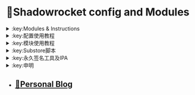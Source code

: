 # :rocket:Shadowrocket config and Modules    

  

<details>
   <summary>:key:Modules & Instructions</summary>    
   
* #### :bell::bell::bell:小火箭模块建议搭配[基础配置文件](https://ybnet.ga/config/shadowrocket_basic.conf)使用，避免冗余  
* #### ！！！若某个模块时而生效时而失效，请检查其他模块的主机名前是否添加了%APPEND%，没有添加会导致导致其他模块失效。本仓库模块均添加了%APPEND%
* #### [模块直装地址](https://ybnet.ga/shadowrocket.html)



  
| :octocat:Module                      | :link:Link                                                    | :pushpin:Description                                      |
| :----------------------------------- | :------------------------------------------------------------ | :-------------------------------------------------------- |
| :white_check_mark:AccuWeather Unlock | [:link:Link](https://ybnet.ga/module/accu.module)             | 天气app                                                     |
| :white_check_mark:AdBlock            | [:link:Link](https://ybnet.ga/module/AdBlock.module)          | 整体去广告                                                     |
| :white_check_mark:alarmy             | [:link:Link](https://ybnet.ga/module/alarmy.module)           | 使命闹钟                                                      |
| :white_check_mark:aloha              | [:link:Link](https://ybnet.ga/module/aloha.module)            | VPN隐私浏览器                                                  |
| :white_check_mark:爱美剧                | [:link:Link](https://ybnet.ga/module/amj.module)              | 影视app 去广告+解锁部分会员功能                                        |
| :white_check_mark:Background Eraser  | [:link:Link](https://ybnet.ga/module/aosoft.module)           | 抠图app                                                     |
| :white_check_mark:appraven           | [:link:Link](https://ybnet.ga/module/appraven.module)         | 应用市场                                                      |
| :white_check_mark:audiomack          | [:link:Link](https://ybnet.ga/module/audiomack.module)        | 音乐相关app                                                   |
| :white_check_mark:b612相机             | [:link:Link](https://ybnet.ga/module/b612.module)             | 相机编辑app                                                   |
| :white_check_mark:百度云倍速              | [:link:Link](https://ybnet.ga/module/baiducloud.sgmodule)     | 百度云倍率播放                                                   |
| :white_check_mark:白描                 | [:link:Link](https://ybnet.ga/module/baimiao.module)          | OCR扫描app                                                  |
| :white_check_mark:bazaart            | [:link:Link](https://ybnet.ga/module/bazaart.module)          | 照片编辑                                                      |
| :white_check_mark:布丁锁屏               | [:link:Link](https://ybnet.ga/module/bdsp.module)             | 桌面美化类                                                     |
| :white_check_mark:bedtime fan        | [:link:Link](https://ybnet.ga/module/bedtime-fan.module)      | 助眠app                                                     |
| :white_check_mark:bilibili HD        | [:link:Link](https://ybnet.ga/module/bili.module)             | 哔哩高清解锁                                                    |
| :white_check_mark:bilibili NoAD      | [:link:Link](https://ybnet.ga/module/biliad.module)           | bilibili去广告                                               |
| :white_check_mark:波点音乐               | [:link:Link](https://ybnet.ga/module/Bodian.module)           | 波点音乐去广告                                                   |
| :white_check_mark:BOOM               | [:link:Link](https://ybnet.ga/module/boom.module)             | 音乐均衡器                                                     |
| :white_check_mark:boxjs              | [:link:Link](https://ybnet.ga/module/boxjs.sgmodule)          | 含签到脚本                                                     |
| :white_check_mark:财新文章解锁             | [:link:Link](https://ybnet.ga/module/caixin.module)           | 财新会员                                                      |
| :white_check_mark:彩云天气               | [:link:Link](https://ybnet.ga/module/caiyun.module)           | 彩云天气SVIP                                                  |
| :white_check_mark:计算器HD              | [:link:Link](https://ybnet.ga/module/calculator.module)       | 计算器HD会员                                                   |
| :white_check_mark:扫描全能王              | [:link:Link](https://ybnet.ga/module/camscanner.sgmodule)     | 扫描全能王会员                                                   |
| :white_check_mark:克拉壁纸               | [:link:Link](https://ybnet.ga/module/clarity.module)          | 桌面美化类                                                     |
| :white_check_mark:colorwidgets       | [:link:Link](https://ybnet.ga/module/colorwidgets.module)     | 桌面小组件                                                     |
| :white_check_mark:dailyyoga          | [:link:Link](https://ybnet.ga/module/dailyyoga.module)        | 每日瑜伽                                                      |
| :white_check_mark:大蓝鲸                | [:link:Link](https://ybnet.ga/module/dalanjing.module)        | 视听互动                                                      |
| :white_check_mark:darkroom           | [:link:Link](https://ybnet.ga/module/darkroom.module)         | 照片编辑                                                      |
| :white_check_mark:读书笔记               | [:link:Link](https://ybnet.ga/module/dsbj.module)             | 笔记类                                                       |
| :white_check_mark:第一弹                | [:link:Link](https://ybnet.ga/module/dyd.module)              | 二次元游戏综合社区                                                 |
| :white_check_mark:儿哥点点               | [:link:Link](https://ybnet.ga/module/egdd.module)             | 幼儿类                                                       |
| :white_check_mark:ellabook           | [:link:Link](https://ybnet.ga/module/ellabook.module)         | 幼儿类                                                       |
| :white_check_mark:emby               | [:link:Link](https://ybnet.ga/module/emby.sgmodule)           | Emby解锁                                                    |
| :white_check_mark:emmo               | [:link:Link](https://ybnet.ga/module/emmo.module)             | 笔记类                                                       |
| :white_check_mark:fabulous           | [:link:Link](https://ybnet.ga/module/fabulous.module)         | 健康类                                                       |
| :white_check_mark:番茄小说               | [:link:Link](https://ybnet.ga/module/fanqie.module)           | 番茄小说去广告                                                   |
| :white_check_mark:fantastical        | [:link:Link](https://ybnet.ga/module/fantastical.module)      | 日历类                                                       |
| :white_check_mark:fimo               | [:link:Link](https://ybnet.ga/module/fimo.module)             | 相机类                                                       |
| :white_check_mark:ft中文网              | [:link:Link](https://ybnet.ga/module/ft.module)               | 财经类                                                       |
| :white_check_mark:grammarly          | [:link:Link](https://ybnet.ga/module/grammarly.module)        | 外语类                                                       |
| :white_check_mark:grow               | [:link:Link](https://ybnet.ga/module/grow.module)             | 健康类                                                       |
| :white_check_mark:烘焙小屋               | [:link:Link](https://ybnet.ga/module/hbxw.module)             | 食谱类                                                       |
| :white_check_mark:京东历史价格             | [:link:Link](https://ybnet.ga/module/HistoryPrice.sgmodule)   | 展开商品名查看历史价格                                               |
| :white_check_mark:海豚记账本              | [:link:Link](https://ybnet.ga/module/htjzb.module)            | 账目类                                                       |
| :white_check_mark:hyperweb           | [:link:Link](https://ybnet.ga/module/hyperweb.module)         | 多合一浏览器扩展                                                  |
| :white_check_mark:ilovepdf           | [:link:Link](https://ybnet.ga/module/ilovepdf.module)         | PDF编辑                                                     |
| :white_check_mark:imuseum            | [:link:Link](https://ybnet.ga/module/imuseum.module)          | 艺术类                                                       |
| :white_check_mark:invideo            | [:link:Link](https://ybnet.ga/module/invideo.module)          | 视频编辑                                                      |
| :white_check_mark:jibjab             | [:link:Link](https://ybnet.ga/module/jibjab.module)           | 图片恶搞                                                      |
| :white_check_mark:句读                 | [:link:Link](https://ybnet.ga/module/judou.module)            | 文学类                                                       |
| :white_check_mark:kika               | [:link:Link](https://ybnet.ga/module/kika.module)             | 输入法                                                       |
| :white_check_mark:酷我音乐               | [:link:Link](https://ybnet.ga/module/kuwo-unlock.sgmodule)    | 酷我音乐解锁                                                    |
| :white_check_mark:lightroom          | [:link:Link](https://ybnet.ga/module/lightroom.module)        | 照片编辑                                                      |
| :white_check_mark:流利说·阅读             | [:link:Link](https://ybnet.ga/module/lls.module)              | 外语类                                                       |
| :white_check_mark:螺蛳大语文              | [:link:Link](https://ybnet.ga/module/lsdyw.module)            | 学习类                                                       |
| :white_check_mark:免耽漫画               | [:link:Link](https://ybnet.ga/module/mdmanhua.module)         | 漫画类                                                       |
| :white_check_mark:美篇                 | [:link:Link](https://ybnet.ga/module/meipian.module)          | 交友类                                                       |
| :white_check_mark:meistertask        | [:link:Link](https://ybnet.ga/module/meistertask.module)      | 任务管理                                                      |
| :white_check_mark:美图秀秀               | [:link:Link](https://ybnet.ga/module/meituxx.module)          | 美图秀秀解锁会员                                                  |
| :white_check_mark:漫画台                | [:link:Link](https://ybnet.ga/module/mht.module)              | 小程序解锁                                                     |
| :white_check_mark:mix-camera         | [:link:Link](https://ybnet.ga/module/mix-camera.module)       | 相机类                                                       |
| :white_check_mark:马卡龙玩图              | [:link:Link](https://ybnet.ga/module/mklwt.module)            | 照片编辑                                                      |
| :white_check_mark:mojo               | [:link:Link](https://ybnet.ga/module/mojo.module)             | 创意模板                                                      |
| :white_check_mark:molycam            | [:link:Link](https://ybnet.ga/module/molycam.module)          | 相机类                                                       |
| :white_check_mark:musixmatch         | [:link:Link](https://ybnet.ga/module/musixmatch.module)       | 音乐类                                                       |
| :white_check_mark:myfitnesspal       | [:link:Link](https://ybnet.ga/module/myfitnesspal.module)     | 健康类                                                       |
| :white_check_mark:myplate            | [:link:Link](https://ybnet.ga/module/myplate.module)          | 健康类                                                       |
| :white_check_mark:netflix_rating     | [:link:Link](https://ybnet.ga/module/netflix_rating.sgmodule) | 奈飞显示豆瓣评分                                                  |
| :white_check_mark:nicegram           | [:link:Link](https://ybnet.ga/module/nicegram.module)         | nicegram会员解锁                                              |
| :white_check_mark:notability         | [:link:Link](https://ybnet.ga/module/notability.module)       | 笔记类                                                       |
| :white_check_mark:Now冥想              | [:link:Link](https://ybnet.ga/module/now.module)              | 助眠app                                                     |
| :white_check_mark:奶由壁纸               | [:link:Link](https://ybnet.ga/module/nybz.module)             | 桌面美化类                                                     |
| :white_check_mark:oldroll            | [:link:Link](https://ybnet.ga/module/oldroll.module)          | 相机类                                                       |
| :white_check_mark:peak               | [:link:Link](https://ybnet.ga/module/peak.module)             | 益智类                                                       |
| :white_check_mark:配音秀                | [:link:Link](https://ybnet.ga/module/peiyinxiu.module)        | 配音                                                        |
| :white_check_mark:photomath          | [:link:Link](https://ybnet.ga/module/photomath.module)        | 学习类                                                       |
| :white_check_mark:photoshop Express  | [:link:Link](https://ybnet.ga/module/photoshop.module)        | PS                                                        |
| :white_check_mark:piccollage         | [:link:Link](https://ybnet.ga/module/piccollage.module)       | 照片编辑                                                      |
| :white_check_mark:picsart            | [:link:Link](https://ybnet.ga/module/picsart.module)          | 照片编辑                                                      |
| :white_check_mark:pillow             | [:link:Link](https://ybnet.ga/module/pillow.module)           | 健康类                                                       |
| :white_check_mark:pixelcut           | [:link:Link](https://ybnet.ga/module/pixelcut.module)         | 照片编辑                                                      |
| :white_check_mark:pocket lists       | [:link:Link](https://ybnet.ga/module/pocketlists.module)      | 口袋清单                                                      |
| :white_check_mark:polarr             | [:link:Link](https://ybnet.ga/module/polarr.module)           | 照片编辑                                                      |
| :white_check_mark:皮皮虾                | [:link:Link](https://ybnet.ga/module/ppx.module)              | 皮皮虾去广告                                                    |
| :white_check_mark:起伏                 | [:link:Link](https://ybnet.ga/module/qifu.module)             | 助眠app                                                     |
| :white_check_mark:七猫小说               | [:link:Link](https://ybnet.ga/module/qmxs.module)             | 七猫小说解锁                                                    |
| :white_check_mark:多重搜索               | [:link:Link](https://ybnet.ga/module/multisearch.module)      | 使用方法见模块说明                                                 |
| :white_check_mark:人人视频               | [:link:Link](https://ybnet.ga/module/rrsp.module)             | 人人视频/多多视频去广告                                              |
| :white_check_mark:时光手账               | [:link:Link](https://ybnet.ga/module/sgsz.module)             | 笔记类                                                       |
| :white_check_mark:shadowlinkVPN      | [:link:Link](https://ybnet.ga/module/shadowlinkVPN.module)    | 解锁VIP节点                                                   |
| :white_check_mark:smallpdf           | [:link:Link](https://ybnet.ga/module/smallpdf.module)         | PDF编辑                                                     |
| :white_check_mark:石墨文档               | [:link:Link](https://ybnet.ga/module/smwd.module)             | 石墨文档解锁                                                    |
| :white_check_mark:少年得到               | [:link:Link](https://ybnet.ga/module/sndd.module)             | 少年得到解锁                                                    |
| :white_check_mark:Soundcloud         | [:link:Link](https://ybnet.ga/module/soundcloud.module)       | Soundcloud Go+ (Premium Unlocked)                         |
| :white_check_mark:Spotify            | [:link:Link](https://ybnet.ga/module/spotifyVIP.module)       | Spotify (Partially unlocked/Very High Sound Not Available |
| :white_check_mark:去开屏广告              | [:link:Link](https://ybnet.ga/module/startingad.module)       | 去开屏广告                                                     |
| :white_check_mark:substore           | [:link:Link](https://ybnet.ga/module/substore.sgmodule)       | 订阅节点过滤/整合/修改/同步                                           |
| :white_check_mark:symbolab           | [:link:Link](https://ybnet.ga/module/symbolab.module)         | 数学解答                                                      |
| :white_check_mark:tangerine          | [:link:Link](https://ybnet.ga/module/tangerine.module)        | 银行类                                                       |
| :white_check_mark:tenpercent         | [:link:Link](https://ybnet.ga/module/tenpercent.module)       | 健康类                                                       |
| :white_check_mark:迅雷                 | [:link:Link](https://ybnet.ga/module/thunder.module)          | 迅雷会员                                                      |
| :white_check_mark:tok cam            | [:link:Link](https://ybnet.ga/module/tokcam.module)           | 相机类                                                       |
| :white_check_mark:图图记账               | [:link:Link](https://ybnet.ga/module/tutu.module)             | 账目类                                                       |
| :white_check_mark:vista看天下           | [:link:Link](https://ybnet.ga/module/vista.module)            | vista看天下会员                                                |
| :white_check_mark:vsco               | [:link:Link](https://ybnet.ga/module/vsco.module)             | 照片编辑                                                      |
| :white_check_mark:wallcraft          | [:link:Link](https://ybnet.ga/module/wallcraft.module)        | 桌面美化类                                                     |
| :white_check_mark:豌豆清单               | [:link:Link](https://ybnet.ga/module/wdqd.module)             | 清单类                                                       |
| :white_check_mark:微信公众号去广告           | [:link:Link](https://ybnet.ga/module/wechatad.module)         | 微信公众号去广告                                                  |
| :white_check_mark:微博去广告              | [:link:Link](https://ybnet.ga/module/weiboad.module)          | 微博去广告                                                     |
| :white_check_mark:workout for women  | [:link:Link](https://ybnet.ga/module/wfw.module)              | 健康类                                                       |
| :white_check_mark:widgetsmith        | [:link:Link](https://ybnet.ga/module/widgetsmith.module)      | 小组件                                                       |
| :white_check_mark:万能变声器              | [:link:Link](https://ybnet.ga/module/wnbsq.module)            | 万能变声器                                                     |
| :white_check_mark:网易蜗牛读书             | [:link:Link](https://ybnet.ga/module/wnds.module)             | 蜗牛读书解锁                                                    |
| :white_check_mark:WPS                | [:link:Link](https://ybnet.ga/module/WPS.module)              | wps解锁会员                                                   |
| :white_check_mark:西窗烛                | [:link:Link](https://ybnet.ga/module/xcz.module)              | 西窗烛解锁                                                     |
| :white_check_mark:小影                 | [:link:Link](https://ybnet.ga/module/xiaoying.module)         | 小影解锁                                                      |
| :white_check_mark:香蕉视频               | [:link:Link](https://ybnet.ga/module/xjsp.module)             | 不知道                                                       |
| :white_check_mark:xmind思维导图          | [:link:Link](https://ybnet.ga/module/xmind.module)            | xmind思维导图解锁                                               |
| :white_check_mark:喜马拉雅去广告            | [:link:Link](https://ybnet.ga/module/xmlyad.module)           | 喜马拉雅去广告                                                   |
| :white_check_mark:小习惯                | [:link:Link](https://ybnet.ga/module/xxg.module)              | 自律类                                                       |
| :white_check_mark:新语听书               | [:link:Link](https://ybnet.ga/module/xyts.module)             | 阅读类                                                       |
| :white_check_mark:有道云笔记              | [:link:Link](https://ybnet.ga/module/ydybj.module)            | 有道云笔记解锁                                                   |
| :white_check_mark:亦飞GIF              | [:link:Link](https://ybnet.ga/module/yifeigif.module)         | 照片编辑                                                      |
| :white_check_mark:一甜相机               | [:link:Link](https://ybnet.ga/module/yitian.module)           | 一甜相机解锁                                                    |
| :white_check_mark:一言                 | [:link:Link](https://ybnet.ga/module/yiyan.module)            | 一言解锁                                                      |
| :white_check_mark:云听                 | [:link:Link](https://ybnet.ga/module/yunting.module)          | 云听解锁                                                      |
| :white_check_mark:语文趣配音              | [:link:Link](https://ybnet.ga/module/ywqpy.module)            | 配音类                                                       |
| :white_check_mark:斑马海报               | [:link:Link](https://ybnet.ga/module/zebra.module)            | 设计类                                                       |
| :white_check_mark:知乎去广告              | [:link:Link](https://ybnet.ga/module/ZhihuBlock.sgmodule)     | 知乎去广告                                                     |
| :white_check_mark:知乎优化               | [:link:Link](https://ybnet.ga/module/ZhihuOpt.sgmodule)       | 知乎优化                                                      |
| :white_check_mark:纸条                 | [:link:Link](https://ybnet.ga/module/zhitiao.module)          | 作文素材                                                      |
| :white_check_mark:指尖时光               | [:link:Link](https://ybnet.ga/module/zjsg.module)             | 日程管理                                                      |
| :white_check_mark:知音漫客               | [:link:Link](https://ybnet.ga/module/zymk.module)             | 知音漫客解锁                                                    |
| :white_check_mark:Spotify歌词翻译        | [:link:Link](https://ybnet.ga/module/spotify_lyric.module)    | 需申请百度翻译API 教程在模块内                                         |
| :white_check_mark:NFC门禁卡公交卡          | [:link:Link](https://ybnet.ga/module/nfc.module)              | NFC功能类                                                    |
| :white_check_mark:搜图神器               | [:link:Link](https://ybnet.ga/module/stsq.module)             | 解锁VIP功能                                                   |
| :white_check_mark:彩云天气通知任务           | [:link:Link](https://ybnet.ga/module/caiyun_cron.module)      | 天气通知，需搭配BOXJS使用                                           |
| :white_check_mark:Calm解锁             | [:link:Link](https://ybnet.ga/module/calm.module)             | 健康类                                                       |
| :white_check_mark:HTTPS抓包            | [:link:Link](https://ybnet.ga/module/https.module)            | 抓包工具                                                      |
| :white_check_mark:SSA丝社              | [:link:Link](https://ybnet.ga/module/ssa.module)              | 不知道                                                       |
| :white_check_mark:小小优趣               | [:link:Link](https://ybnet.ga/module/xxyq.module)             | 儿童类                                                       |
| :white_check_mark:幻影相册               | [:link:Link](https://ybnet.ga/module/hyxc.module)             | 照片编辑                                                      |
| :white_check_mark:精塾国学               | [:link:Link](https://ybnet.ga/module/jsgx.module)             | 学习类                                                       |
| :white_check_mark:PrettyUp           | [:link:Link](https://ybnet.ga/module/prettyup.module)         | 视频美化                                                      |
| :white_check_mark:微博lite去广告          | [:link:Link](https://ybnet.ga/module/weibolitead.module)      | 微博轻享版去广告                                                  |
| :white_check_mark:BILI自动地区           | [:link:Link](https://ybnet.ga/module/bili-region.module)      | bili自动地区                                                  |
| :white_check_mark:CUBOX              | [:link:Link](https://ybnet.ga/module/cubox.sgmodule)          | 文件收集整理                                                    |
| :white_check_mark:pandora            | [:link:Link](https://ybnet.ga/module/pandora.module)          | 订阅管理                                                      |
| :white_check_mark:微信阅读积分兑换           | [:link:Link](https://ybnet.ga/module/wechatread.module)       | 请查阅脚本内教程                                                  |
| :white_check_mark:来音智能陪练             | [:link:Link](https://ybnet.ga/module/ly.module)               | 音乐训练                                                      |
| :white_check_mark:熊掌记                | [:link:Link](https://ybnet.ga/module/xzj.module)              | 笔记类                                                       |
| :white_check_mark:如期                 | [:link:Link](https://ybnet.ga/module/rq.module)               | 扫码                                                        |
| :white_check_mark:CEO周课              | [:link:Link](https://ybnet.ga/module/ceo.module)              | CEO周课                                                     |
| :white_check_mark:Fileball           | [:link:Link](https://ybnet.ga/module/fileball.module)         | 文件管理                                                      |
| :white_check_mark:1blocker           | [:link:Link](https://ybnet.ga/module/1blocker.module)         | 浏览器广告屏蔽                                                   |
| :white_check_mark:AI换脸秀              | [:link:Link](https://ybnet.ga/module/ai.module)               | 换脸app                                                     |
| :white_check_mark:proknockout        | [:link:Link](https://ybnet.ga/module/proknockout.module)      | P图                                                        |
| :white_check_mark:青柠海报               | [:link:Link](https://ybnet.ga/module/qnhb.module)             | 海报设计                                                      |
| :white_check_mark:Faintv             | [:link:Link](https://ybnet.ga/module/faintv.module)           | 视频类                                                       |
| :white_check_mark:微信听书               | [:link:Link](https://ybnet.ga/module/wxts.module)             | 听书                                                        |
| :white_check_mark:人民日报去广告            | [:link:Link](https://ybnet.ga/module/rmrb.module)             | 人民日报                                                      |
| :white_check_mark:爱企查                | [:link:Link](https://ybnet.ga/module/aqc.module)              | 爱企查                                                       |
| :white_check_mark:微信读书免费卡解锁          | [:link:Link](https://ybnet.ga/module/wxds.module)             | 阅读类                                                       |
| :white_check_mark:chic               | [:link:Link](https://ybnet.ga/module/chic.module)             | 相机类                                                       |
| :white_check_mark:有道词典               | [:link:Link](https://ybnet.ga/module/ydcd.module)             | 翻译类                                                       |
| :white_check_mark:一路听天下              | [:link:Link](https://ybnet.ga/module/ylttx.module)            | 一路听天下                                                     |
| :white_check_mark:网速测试大师             | [:link:Link](https://ybnet.ga/module/wscsds.module)           | 测速                                                        |
| :white_check_mark:网速管家               | [:link:Link](https://ybnet.ga/module/wsgj.module)             | 测速                                                        |
| :white_check_mark:EFEKT美易            | [:link:Link](https://ybnet.ga/module/efekt.module)            | 视频特效                                                      |
| :white_check_mark:WPS稻壳会员            | [:link:Link](https://ybnet.ga/module/doc.module)              | 文档编辑                                                      |
| :white_check_mark:米克锁屏               | [:link:Link](https://ybnet.ga/module/mksp.module)             | 桌面美化                                                      |
| :white_check_mark:阿布睡前故事             | [:link:Link](https://ybnet.ga/module/absqgs.module)           | 儿童类                                                       |
| :white_check_mark:collart            | [:link:Link](https://ybnet.ga/module/collart.module)          | 照片编辑                                                      |
| :white_check_mark:博商小麦               | [:link:Link](https://ybnet.ga/module/bsxm.module)             | 学习类                                                       |
| :white_check_mark:MEMRISE            | [:link:Link](https://ybnet.ga/module/memrise.module)          | 外语学习                                                      |
| :white_check_mark:堆糖                 | [:link:Link](https://ybnet.ga/module/duitang.module)          | 桌面美化                                                      |
| :white_check_mark:Flomo              | [:link:Link](https://ybnet.ga/module/flomo.module)            | 笔记类                                                       |
| :white_check_mark:APTV               | [:link:Link](https://ybnet.ga/module/aptv.module)             | 文件存储                                                      |
| :white_check_mark:香哈菜谱大全             | [:link:Link](https://ybnet.ga/module/cp.module)               | 菜谱                                                        |
| :white_check_mark:长相思                | [:link:Link](https://ybnet.ga/module/cxs.module)              | 学习类                                                       |
| :white_check_mark:电子请柬制作             | [:link:Link](https://ybnet.ga/module/dzqj.module)             | 设计类                                                       |
| :white_check_mark:黄油相机               | [:link:Link](https://ybnet.ga/module/hyxj.module)             | 相机类                                                       |
| :white_check_mark:Lingokids          | [:link:Link](https://ybnet.ga/module/lingokids.module)        | 幼儿学习类                                                     |
| :white_check_mark:百度文库               | [:link:Link](https://ybnet.ga/module/bdwk.module)             | 阅读权限解锁                                                    |
| :white_check_mark:Craft              | [:link:Link](https://ybnet.ga/module/craft.module)            | 文档类                                                       |
| :white_check_mark:Panda小组件           | [:link:Link](https://ybnet.ga/module/panda.module)            | 桌面美化                                                      |
| :white_check_mark:Keep               | [:link:Link](https://ybnet.ga/module/keep.module)             | 健身类                                                       |
| :white_check_mark:Documents          | [:link:Link](https://ybnet.ga/module/documents.module)        | 文件管理                                                      |
| :white_check_mark:Planny             | [:link:Link](https://ybnet.ga/module/planny.module)           | 任务计划                                                      |
| :white_check_mark:Ego Reader         | [:link:Link](https://ybnet.ga/module/ego.module)              | RSS阅读器                                                    |
| :white_check_mark:极速扫描仪              | [:link:Link](https://ybnet.ga/module/jssmy.module)            | 扫描                                                        |
| :white_check_mark:指尖笔记               | [:link:Link](https://ybnet.ga/module/zjbj.module)             | 笔记                                                        |
| :white_check_mark:钱迹                 | [:link:Link](https://ybnet.ga/module/qj.module)               | 记账                                                        |
| :white_check_mark:Agenda             | [:link:Link](https://ybnet.ga/module/agenda.module)           | 笔记                                                        |
| :white_check_mark:即刻运动               | [:link:Link](https://ybnet.ga/module/agenda.module)           | 健身类                                                       |
| :white_check_mark:Day One            | [:link:Link](https://ybnet.ga/module/dayone.module)           | 日记类                                                       |
| :white_check_mark:Usage              | [:link:Link](https://ybnet.ga/module/usage.module)            | 小组件                                                       |
| :white_check_mark:谜底时钟               | [:link:Link](https://ybnet.ga/module/mdsz.module)             | 日历小组件                                                     |
| :white_check_mark:MoneyThings        | [:link:Link](https://ybnet.ga/module/moneythings.module)      | 钱包类                                                       |
| :white_check_mark:手机扫描仪              | [:link:Link](https://ybnet.ga/module/sjsmy.module)            | 扫描                                                        |
| :white_check_mark:Sorted             | [:link:Link](https://ybnet.ga/module/sorted.module)           | 日历                                                        |
| :white_check_mark:尽简衣橱               | [:link:Link](https://ybnet.ga/module/jjyc.module)             | 衣橱管理                                                      |
| :white_check_mark:看理想                | [:link:Link](https://ybnet.ga/module/klx.module)              | 媒体类                                                       |
| :white_check_mark:目标地图               | [:link:Link](https://ybnet.ga/module/mbdt.module)             | 任务管理类                                                     |
| :white_check_mark:拼图酱                | [:link:Link](https://ybnet.ga/module/ptj.module)              | 图片编辑                                                      |
| :white_check_mark:向日葵阅读              | [:link:Link](https://ybnet.ga/module/xrk.module)              | 阅读类                                                       |
| :white_check_mark:卡片日记               | [:link:Link](https://ybnet.ga/module/kprj.module)             | 日记类                                                       |
| :white_check_mark:莉景天气               | [:link:Link](https://ybnet.ga/module/ljtq.module)             | 天气类                                                       |
| :white_check_mark:Motivation         | [:link:Link](https://ybnet.ga/module/motivation.module)       | 组件类                                                       |
| :white_check_mark:PDF Viewer         | [:link:Link](https://ybnet.ga/module/pdfviewer.module)        | 文档编辑                                                      |
| :white_check_mark:Percento           | [:link:Link](https://ybnet.ga/module/percento.module)         | 账目管理                                                      |
| :white_check_mark:Pixelance          | [:link:Link](https://ybnet.ga/module/pixelance.module)        | 图片编辑                                                      |
| :white_check_mark:Retake             | [:link:Link](https://ybnet.ga/module/retake.module)           | 照片修复                                                      |
| :white_check_mark:色采                 | [:link:Link](https://ybnet.ga/module/sc.module)               | 图片编辑                                                      |
| :white_check_mark:闪萌表情               | [:link:Link](https://ybnet.ga/module/smbq.module)             | 表情类                                                       |
| :white_check_mark:音频剪辑               | [:link:Link](https://ybnet.ga/module/ypjj.module)             | 音频剪辑                                                      |
| :white_check_mark:Varlens            | [:link:Link](https://ybnet.ga/module/varlens.module)          | 相机类                                                       |
| :white_check_mark:一木记账               | [:link:Link](https://ybnet.ga/module/ymjz.module)             | 记账类                                                       |
| :white_check_mark:Drafts             | [:link:Link](https://ybnet.ga/module/drafts.module)           | 文档编辑类                                                     |
| :white_check_mark:叮叮水印相机             | [:link:Link](https://ybnet.ga/module/ddsyxj.module)           | 相机类                                                       |
| :white_check_mark:Emote              | [:link:Link](https://ybnet.ga/module/emote.module)            | 表情类                                                       |
| :white_check_mark:灵敢足迹               | [:link:Link](https://ybnet.ga/module/lgzj.module)             | 旅行类                                                       |
| :white_check_mark:7分钟HIIT运动          | [:link:Link](https://ybnet.ga/module/seven.module)            | 健康类                                                       |
| :white_check_mark:私密相册管家             | [:link:Link](https://ybnet.ga/module/smxcgj.module)           | 相册                                                        |
| :white_check_mark:FitnessView        | [:link:Link](https://ybnet.ga/module/fnv.module)              | 健康类                                                       |
| :white_check_mark:TODO清单             | [:link:Link](https://ybnet.ga/module/todo.module)             | 计划任务类                                                     |
| :white_check_mark:淘票票评分              | [:link:Link](https://ybnet.ga/module/tpp.module)              | 支付宝内淘票票评分                                                 |
| :white_check_mark:天天豆                | [:link:Link](https://ybnet.ga/module/ttd.module)              | 日记类                                                       |
| :white_check_mark:咖映                 | [:link:Link](https://ybnet.ga/module/ky.module)               | 直播类                                                       |
| :white_check_mark:VCUS               | [:link:Link](https://ybnet.ga/module/vcus.module)             | 视频编辑                                                      |
| :white_check_mark:傲软PDF编辑            | [:link:Link](https://ybnet.ga/module/arpdfbj.module)          | PDF编辑                                                     |
| :white_check_mark:傲软投屏               | [:link:Link](https://ybnet.ga/module/artp.module)             | 投屏                                                        |
| :white_check_mark:幻休                 | [:link:Link](https://ybnet.ga/module/hx.module)               | 助眠APP                                                     |
| :white_check_mark:绘影字幕               | [:link:Link](https://ybnet.ga/module/hyzm.module)             | 字幕app                                                     |
| :white_check_mark:汇中考                | [:link:Link](https://ybnet.ga/module/hzk.module)              | 学习类                                                       |
| :white_check_mark:iScreen            | [:link:Link](https://ybnet.ga/module/iscreen.module)          | 桌面美化类                                                     |
| :white_check_mark:小组件盒子              | [:link:Link](https://ybnet.ga/module/xzjhz.module)            | 桌面美化类                                                     |
| :white_check_mark:佐糖                 | [:link:Link](https://ybnet.ga/module/zt.module)               | 图片处理                                                      |
| :white_check_mark:飞鱼计划               | [:link:Link](https://ybnet.ga/module/fyjh.module)             | 生活记录工具                                                    |
| :white_check_mark:过期啦                | [:link:Link](https://ybnet.ga/module/gql.module)              | 保质期提醒                                                     |
| :white_check_mark:乃糖小组件              | [:link:Link](https://ybnet.ga/module/nt.module)               | 桌面美化类                                                     |
| :white_check_mark:一书一课               | [:link:Link](https://ybnet.ga/module/ysyk.module)             | 学习类                                                       |
| :white_check_mark:充电助手               | [:link:Link](https://ybnet.ga/module/cdzs.module)             | 电池助手                                                      |
| :white_check_mark:电视家                | [:link:Link](https://ybnet.ga/module/dsj.module)              | 视频媒体                                                      |
| :white_check_mark:Endel              | [:link:Link](https://ybnet.ga/module/endel.module)            | 助眠类                                                       |
| :white_check_mark:格至日记               | [:link:Link](https://ybnet.ga/module/gzrj.module)             | 日记类                                                       |
| :white_check_mark:高德地图去广告            | [:link:Link](https://ybnet.ga/module/gddt.module)             | 地图                                                        |
| :white_check_mark:好事发生               | [:link:Link](https://ybnet.ga/module/hsfs.module)             | 日记类                                                       |
| :white_check_mark:简讯                 | [:link:Link](https://ybnet.ga/module/jianxun.module)          | 阅读类                                                       |
| :white_check_mark:可拍                 | [:link:Link](https://ybnet.ga/module/kepai.module)            | 视频编辑                                                      |
| :white_check_mark:Lifeviewer         | [:link:Link](https://ybnet.ga/module/lifeviewer.module)       | 视频编辑                                                      |
| :white_check_mark:Relens             | [:link:Link](https://ybnet.ga/module/relens.module)           | 相机类                                                       |
| :white_check_mark:Vivacut            | [:link:Link](https://ybnet.ga/module/vivacut.module)          | 视频编辑                                                      |
| :white_check_mark:Watchout           | [:link:Link](https://ybnet.ga/module/watchout.module)         | 桌面美化                                                      |
| :white_check_mark:无痕去水印              | [:link:Link](https://ybnet.ga/module/whqsy.module)            | 图片编辑                                                      |
| :white_check_mark:一键换脸               | [:link:Link](https://ybnet.ga/module/yjhl.module)             | 图片编辑                                                      |
| :white_check_mark:Styleart           | [:link:Link](https://ybnet.ga/module/styleart.module)         | 图片编辑                                                      |
| :white_check_mark:7动                 | [:link:Link](https://ybnet.ga/module/7dong.module)            | 健身类                                                       |
| :white_check_mark:生活指数定时提醒           | [:link:Link](https://ybnet.ga/module/lifeindex.module)        | 生活提醒                                                      |
| :white_check_mark:油价提醒               | [:link:Link](https://ybnet.ga/module/oil.module)              | 油价提醒                                                      |
| :white_check_mark:海报工厂               | [:link:Link](https://ybnet.ga/module/hbgc.module)             | 图片编辑                                                      |
| :white_check_mark:我的番茄               | [:link:Link](https://ybnet.ga/module/wdfq.module)             | 时间管理                                                      |
| :white_check_mark:FoMz               | [:link:Link](https://ybnet.ga/module/fomz.module)             | 相机类                                                       |
| :white_check_mark:日杂相机               | [:link:Link](https://ybnet.ga/module/rzxj.module)             | 相机类                                                       |
| :white_check_mark:古诗词大全              | [:link:Link](https://ybnet.ga/module/gscdq.module)            | 学习类                                                       |
| :white_check_mark:Mondly             | [:link:Link](https://ybnet.ga/module/mondly.module)           | 外语学习类                                                     |
| :white_check_mark:猫头鹰文件              | [:link:Link](https://ybnet.ga/module/mtywj.module)            | 文件管理                                                      |
| :white_check_mark:YouTube去广告         | [:link:Link](https://ybnet.ga/module/YouTubeAd.sgmodule)      | 画中画，后台播放                                                  |
| :white_check_mark:汉堡儿童故事             | [:link:Link](https://ybnet.ga/module/hbetgs.module)           | 早教类                                                       |
| :white_check_mark:iconKiller         | [:link:Link](https://ybnet.ga/module/iconkiller.module)       | 更改ios图标                                                   |
| :white_check_mark:一寸证件照              | [:link:Link](https://ybnet.ga/module/yczjz.module)            | 证件照                                                       |
| :white_check_mark:中华诗词库              | [:link:Link](https://ybnet.ga/module/zhsck.module)            | 学习类                                                       |
| :white_check_mark:字体册                | [:link:Link](https://ybnet.ga/module/ztc.module)              | 系统美化                                                      |
| :white_check_mark:配音                 | [:link:Link](https://ybnet.ga/module/peiyin.module)           | 配音app                                                     |
| :white_check_mark:AdGuard            | [:link:Link](https://ybnet.ga/module/adguard.module)          | 去广告app                                                    |
| :white_check_mark:阿里云盘签到             | [:link:Link](https://ybnet.ga/module/aliyun.module)           | 阿里云盘签到                                                    |




* 如无必要 请勿更新解锁app
</details>

<details>
  <summary>:key:配置使用教程</summary>

[配置文件链接](https://ybnet.ga/config/shadowrocket_basic.conf)   
[更多教程](https://ybnet.ga/manual.html)
<br>
### :point_down:打开小火箭 点击配置 点击右上角+号  
![Image text](https://github.com/deezertidal/shadowrocket-rules/blob/main/IMG/1a.png)  

### :point_down:将[配置文件](https://ybnet.ga/config/shadowrocket_basic.conf)的Link复制粘贴至输入框并点击下载  
![Image text](https://github.com/deezertidal/shadowrocket-rules/blob/main/IMG/2.png)  

### :point_down:查看底部远程文件找到刚刚下载的Link——点击——使用配置。  
![Image text](https://github.com/deezertidal/shadowrocket-rules/blob/main/IMG/3.png)  
![Image text](https://github.com/deezertidal/shadowrocket-rules/blob/main/IMG/4.png)  

### :point_down:点击配置文件右侧ⓘ  
![Image text](https://github.com/deezertidal/shadowrocket-rules/blob/main/IMG/5.png)  
### :point_down:打开HTTPS解密   
![Image text](https://github.com/deezertidal/shadowrocket-rules/blob/main/IMG/6.png)  
### :point_down:生成新证书  
![Image text](https://github.com/deezertidal/shadowrocket-rules/blob/main/IMG/7.png)  
![Image text](https://github.com/deezertidal/shadowrocket-rules/blob/main/IMG/8.png)  
### :point_down:允许安装  
![Image text](https://github.com/deezertidal/shadowrocket-rules/blob/main/IMG/9.png)  
![Image text](https://github.com/deezertidal/shadowrocket-rules/blob/main/IMG/10.png)  
### :point_down:打开iphone设置 点击已下载的描述文件  
![Image text](https://github.com/deezertidal/shadowrocket-rules/blob/main/IMG/11.png)  
### :point_down:安装描述文件  
![Image text](https://github.com/deezertidal/shadowrocket-rules/blob/main/IMG/12.png)  
![Image text](https://github.com/deezertidal/shadowrocket-rules/blob/main/IMG/13.png)  
![Image text](https://github.com/deezertidal/shadowrocket-rules/blob/main/IMG/14.png)  
### :point_down:返回设置 关于手机 拉到底部 点击证书信任设置 
![Image text](https://github.com/deezertidal/shadowrocket-rules/blob/main/IMG/14.5.png)  
### :point_down:勾选信任证书  
![Image text](https://github.com/deezertidal/shadowrocket-rules/blob/main/IMG/15.png)  
![Image text](https://github.com/deezertidal/shadowrocket-rules/blob/main/IMG/16.png)  
### :point_down:返回小火箭 勾选确认  
![Image text](https://github.com/deezertidal/shadowrocket-rules/blob/main/IMG/17.png)  
![Image text](https://github.com/deezertidal/shadowrocket-rules/blob/main/IMG/18.png)  
### :point_down:效果预览图  
![Image text](https://github.com/deezertidal/shadowrocket-rules/blob/main/IMG/preview.png)  
</details>

 <details>
  <summary>:key:模块使用教程</summary>

### :point_down:打开小火箭——点击配置——进入模块  
![Image text](https://github.com/deezertidal/shadowrocket-rules/blob/main/IMG/1sg.png)  
### :point_down:点击右上角“+”号——将模块Link复制粘贴至输入框——下载  
![Image text](https://github.com/deezertidal/shadowrocket-rules/blob/main/IMG/2sg.png)  
![Image text](https://github.com/deezertidal/shadowrocket-rules/blob/main/IMG/3sg.png)  

<br>
<br>
</details>

<details>
  <summary>:key:Substore脚本</summary>  
  
|:octocat:Sub-Store脚本|:link:链接|:pushpin:操作说明|
|--|--|--|
|:white_check_mark:脚本操作：重命名|[:link:Link](https://raw.githubusercontent.com/qwerzl/rename.js/main/rename.js#input=zh&output=zh&airport=你需要的机场名)|SubStore-订阅编辑-添加操作-脚本操作-粘贴链接（自行修改自己的机场名）
|:white_check_mark:脚本过滤：筛选80 443端口|[:link:Link](https://raw.githubusercontent.com/deezertidal/private/main/port-filter.js)|SubStore-订阅编辑-添加操作-脚本过滤-粘贴链接
|:white_check_mark:脚本过滤：筛选80,443，vmess,ws节点(免流节点)|[:link:Link](https://raw.githubusercontent.com/deezertidal/private/main/nodes-filter.js)|SubStore-订阅编辑-添加操作-脚本过滤-粘贴链接
|:white_check_mark:脚本操作：修改host混淆|[:link:Link](https://raw.githubusercontent.com/deezertidal/private/main/vmess-host.js)|SubStore-订阅编辑-添加操作-脚本操作-粘贴链接（自行修改参数）
</details>


<details>
  <summary>:key:永久签名工具及IPA</summary>  
  
|:octocat:签名工具|:link:链接|:pushpin:操作说明|
|--|--|--|
|:white_check_mark:TrollStore 永久签名|[:link:教程](https://github.com/deezertidal/shadowrocket-rules/blob/main/TrollStore.MD)|支持iOS14.0-15.4.1
|:white_check_mark:Youtube.ipa|[:link:Link](https://github.com/qnblackcat/uYouPlus/releases/download/v18.08.1-2.3.1/uYouPlus_18.08.1_2.3.1.ipa)|去广告 后台播放音乐 画中画
|:white_check_mark:微信双开.ipa|[:link:Link](https://github.com/zwf234/WeChat/releases)|双开
|:white_check_mark:Appstore++|[:link:Link](https://ipa.store/2886.html)|降级工具
|:white_check_mark:Tiktok.ipa|[:link:Link](https://drive.google.com/file/d/1XMbpcMiv2yYEw6ApYG8sCL9oGNbPpcJ5/view?usp=drivesdk)|内置换区功能
|:white_check_mark:No homebar|[:link:Link](https://appdb.to/app/cydia/1900001061)|隐藏屏幕底部横条
|:white_check_mark:Trollspeed.ipa|[:link:Link](https://drive.google.com/file/d/17HIcHpiclJnFi_pAVpc71rTsDAL3JKCn/view)|显示网速
|:white_check_mark:其他.ipa|[:link:Link](https://appdb.to/search/?type=cydia)，[:link:Link](https://ipa.store)|

</details>





 <details>
  <summary>:key:申明</summary>
:warning:Disclaimer：

* Any unlock and decryption analysis scripts involved in this project are for resource sharing and learning research only and cannot guarantee their legitimacy, accuracy, completeness and validity, please judge by case.

* Any user who indirectly uses scripts, including but not limited to the creation of VPS or the dissemination of certain acts in violation of national laws or regulations, is not responsible for any privacy leaks or other consequences arising therefrom.

* Do not use any content of a Script item for commercial or illegal purposes.

* If any unit or individual believes that the project's script may violate its rights, it shall promptly notify and provide proof of identity, proof of ownership, and we will delete the relevant script upon receipt of the authentication file.

* No responsibility for any scripting issues, including, but not limited to, any loss or damage caused by any scripting error.

* You must remove the above completely from your computer or phone within 24 hours of downloading.

* Anyone who views this item in any way or who directly or indirectly uses any script for the script project should read this statement carefully. We reserve the right to change or supplement this disclaimer at any time. Once you have used and copied the rules of any associated script or script item, you are deemed to have accepted this disclaimer.


### Special thanks to：
#### Rating is not in a particular order, if there are any omissions, please remind to add：

* [@ddgksf2013](https://github.com/ddgksf2013)

* [@Marol62926](https://github.com/Marol62926)

* [@Tartarus2014](https://github.com/Tartarus2014)

* [@I-am-R-E](https://github.com/I-am-R-E)

* [@yqc007](https://github.com/yqc007)

* [@nzw9314](https://github.com/nzw9314)

* [@Qure](https://github.com/Koolson/Qure)

* [@Orz](https://github.com/Orz-3/mini)

* [@NobyDa](https://github.com/NobyDa)

* [@lhie1](https://github.com/lhie1)

* [@ConnersHua](https://github.com/ConnersHua)

* [@chavyleung](https://github.com/chavyleung)

* [@yichahucha](https://github.com/yichahucha)

* [@langkhach270389](https://github.com/langkhach270389)

* [@Choler](https://github.com/Choler)

* [@onewayticket255](https://github.com/onewayticket255)

* [@NavePnow](https://github.com/NavePnow)

* [@Meeta](https://github.com/MeetaGit)

* [@Neurogram-R](https://github.com/Neurogram-R)

* [@sazs34](https://github.com/sazs34)

* [@uniqueque](https://github.com/uniqueque)

* [@eHpo](https://github.com/eHpo1/Rules)

* [@Sunert](https://github.com/Sunert/Scripts)

* [@songyangzz](https://github.com/songyangzz/QuantumultX.git)

* [@zZPiglet](https://github.com/zZPiglet/Task.git)

* [@Peng-YM](https://github.com/Peng-YM/QuanX)

* [@evilbutcher](https://github.com/evilbutcher/Quantumult_X/tree/master)

* [@lxk0301](https://gitee.com/lxk0301/jd_scripts/tree/master/)

* [@toulanboy](https://github.com/toulanboy/scripts)

* [@lowking](https://github.com/lowking/Scripts)

 </details>

* ## [:link:Personal Blog](https://ybnet.ga)
